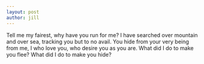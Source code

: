```yaml
---
layout: post
author: jill
---
```

Tell me my fairest, why have you run for me?
I have searched over mountain and over sea,
tracking you but to no avail.
You hide from your very being from me,
I who love you, who desire you as you are.
What did I do to make you flee?
What did I do to make you hide?
